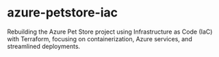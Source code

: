 # azure-petstore-iac
Rebuilding the Azure Pet Store project using Infrastructure as Code (IaC) with Terraform, focusing on containerization, Azure services, and streamlined deployments.
